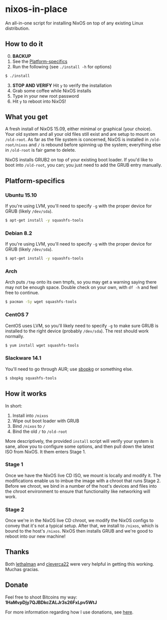 # nixos-in-place
An all-in-one script for installing NixOS on top of any existing Linux
distribution.

## How to do it
0. **BACKUP**
1. See the
   [Platform-specifics](https://github.com/jeaye/nixos-in-place#platform-specifics)
2. Run the following (see `./install -h` for options)
```bash
$ ./install
```
3. **STOP AND VERIFY** Hit `y` to verify the installation
4. Grab some coffee while NixOS installs
5. Type in your new root password
6. Hit `y` to reboot into NixOS!

## What you get
A fresh install of NixOS 15.09, either minimal or graphical (your choice). Your
old system and all your old files still exist and are setup to mount on
`/old-root`. As far as the file system is concerned, NixOS is installed in
`/old-root/nixos` and `/` is rebound before spinning up the system; everything
else in `/old-root` is fair game to delete.

NixOS installs GRUB2 on top of your existing boot loader. If you'd like to boot
into `/old-root`, you can; you just need to add the GRUB entry manually.

## Platform-specifics
### Ubuntu 15.10
If you're using LVM, you'll need to specify `-g` with the proper device for GRUB
(likely `/dev/sda`).
```bash
$ apt-get install -y squashfs-tools
```

### Debian 8.2
If you're using LVM, you'll need to specify `-g` with the proper device for GRUB
(likely `/dev/sda`).
```bash
$ apt-get install -y squashfs-tools
```

### Arch
Arch puts `/tmp` onto its own tmpfs, so you may get a warning saying there may
not be enough space. Double check on your own, with `df -h` and feel free to
continue.
```bash
$ pacman -Sy wget squashfs-tools
```

### CentOS 7
CentOS uses LVM, so you'll likely need to specify `-g` to make sure GRUB is
installed to the right device (probably `/dev/sda`). The rest should work
normally.
```bash
$ yum install wget squashfs-tools
```

### Slackware 14.1
You'll need to go through AUR; use
[sbopkg](http://blog.jeaye.com/2015/07/09/sbopkg/) or something else.
```bash
$ sbopkg squashfs-tools
```

## How it works
In short:

1. Install into `/nixos`
2. Wipe out boot loader with GRUB
3. Bind `/nixos` to `/`
4. Bind the old `/` to `/old-root`

More descriptively, the provided `install` script will verify your system is
sane, allow you to configure some options, and then pull down the latest ISO
from NixOS. It them enters Stage 1.

### Stage 1
Once we have the NixOS live CD ISO, we mount is locally and modify it. The
modifications enable us to imbue the image with a chroot that runs Stage 2.
Before we chroot, we bind in a number of the host's devices and files into the
chroot environment to ensure that functionality like networking will work.

### Stage 2
Once we're in the NixOS live CD chroot, we modify the NixOS configs to convey
that it's not a typical setup. After that, we install to `/nixos`, which is
bound to the host's `/nixos`. NixOS then installs GRUB and we're good to reboot
into our new machine!

## Thanks
Both [lethalman](https://github.com/lethalman) and
[cleverca22](https://github.com/cleverca22) were very helpful in getting this
working.  Muchas gracias.

## Donate
Feel free to shoot Bitcoins my way: **1HaMvpDjy7QJBDkcZALJr3s26FxLpv5WtJ**

For more information regarding how I use donations, see
[here](http://jeaye.com/donate/).
